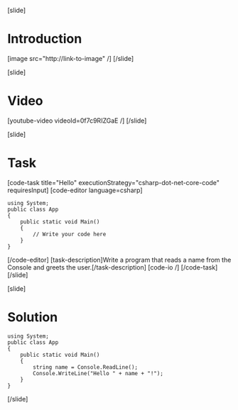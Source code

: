 [slide]
# Introduction
[image src="http://link-to-image" /]
[/slide]

[slide]
# Video
[youtube-video videoId=0f7c9RIZGaE /]
[/slide]

[slide]
# Task
[code-task title="Hello" executionStrategy="csharp-dot-net-core-code" requiresInput]
[code-editor language=csharp] 
```
using System;
public class App
{
    public static void Main()
    {
        // Write your code here
    }
}
```
[/code-editor]
[task-description]Write a program that reads a name from the Console and greets the user.[/task-description]
[code-io /]
[/code-task]
[/slide]

[slide]
# Solution
```
using System;
public class App
{
    public static void Main()
    {
        string name = Console.ReadLine();
        Console.WriteLine("Hello " + name + "!");
    }
}
```
[/slide]